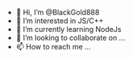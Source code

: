 - 👋 Hi, I’m @BlackGold888
- 👀 I’m interested in JS/C++
- 🌱 I’m currently learning NodeJs
- 💞️ I’m looking to collaborate on ...
- 📫 How to reach me ...

<!---
BlackGold888/BlackGold888 is a ✨ special ✨ repository because its `README.md` (this file) appears on your GitHub profile.
You can click the Preview link to take a look at your changes.
--->

